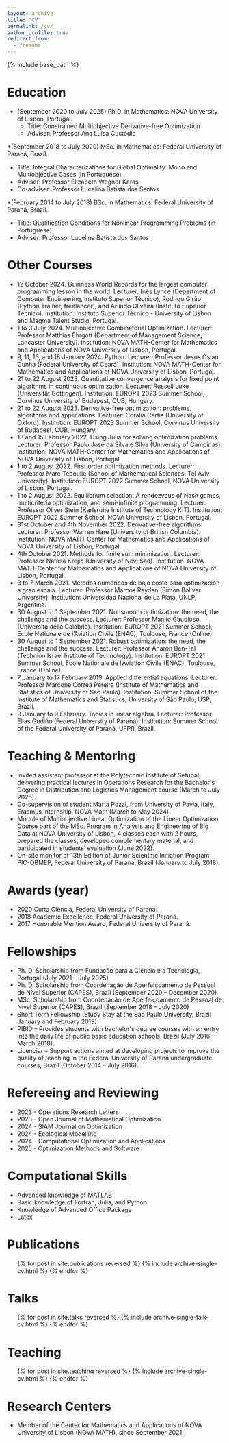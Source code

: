 ```yaml
---
layout: archive
title: "CV"
permalink: /cv/
author_profile: true
redirect_from:
  - /resume
---
```


{% include base_path %}

Education
======
* (September 2020 to July 2025) Ph.D. in Mathematics: NOVA University of Lisbon, Portugal. 
  * Title: Constrained Multiobjective Derivative-free Optimization 
  * Adviser: Professor Ana Luísa Custódio

*(September 2018 to July 2020) MSc. in Mathematics: Federal University of Paraná, Brazil.
  * Title: Integral Characterizations for Global Optimality: Mono and Multiobjective Cases (in Portuguese)
  * Adviser: Professor Elizabeth Wegner Karas
  * Co-adviser: Professor Lucelina Batista dos Santos

*(February 2014 to July 2018) BSc. in Mathematics: Federal University of Paraná, Brazil.
  * Title: Qualification Conditions for Nonlinear Programming Problems (in Portuguese)
  * Adviser: Professor Lucelina Batista dos Santos


Other Courses
======
* 12 October 2024. Guinness World Records for the largest computer programming lesson in the world. Lecturer: Inês Lynce (Department of Computer Engineering, Instituto Superior Técnico), Rodrigo Girão (Python Trainer, freelancer), and Arlindo Oliveira (Instituto Superior Técnico). Institution: Instituto Superior Técnico - University of Lisbon and Magma Talent Studio, Portugal.
* 1 to 3 July 2024. Multiobjective Combinatorial Optimization. Lecturer: Professor Matthias Ehrgott (Department of Management Science, Lancaster University). Institution: NOVA MATH-Center for Mathematics and Applications of NOVA University of Lisbon, Portugal.
*	9, 11, 16, and 18 January 2024. Python. Lecturer: Professor Jesus Osian Cunha (Federal University of Ceará). Institution: NOVA MATH-Center for Mathematics and Applications of NOVA University of Lisbon, Portugal. 
* 21 to 22 August 2023. Quantitative convergence analysis for fixed point algorithms in continuous optimization. Lecturer: Russell Luke (Universität Göttingen). Institution: EUROPT 2023 Summer School, Corvinus University of Budapest, CUB, Hungary.
*	21 to 22 August 2023. Derivative-free optimization: problems, algorithms and applications. Lecturer: Coralia Cartis (University of Oxford). Institution: EUROPT 2023 Summer School, Corvinus University of Budapest, CUB, Hungary.
*	13 and 15 February 2022. Using Julia for solving optimization problems. Lecturer: Professor Paulo José da Silva e Silva (University of Campinas). Institution: NOVA MATH-Center for Mathematics and Applications of NOVA University of Lisbon, Portugal. 
*	1 to 2 August 2022. First order optimization methods. Lecturer: Professor Marc Teboulle (School of Mathematical Sciences, Tel Aviv University). Institution: EUROPT 2022 Summer School, NOVA University of Lisbon, Portugal.
*	1 to 2 August 2022. Equilibrium selection: A rendezvous of Nash games, multicriteria optimization, and semi-infinite programming. Lecturer: Professor Oliver Stein (Karlsruhe Institute of Technology KIT). Institution: EUROPT 2022 Summer School, NOVA University of Lisbon, Portugal.
*	31st October and 4th November 2022. Derivative-free algorithms. Lecturer: Professor Warren Hare (University of British Columbia). Institution: NOVA MATH-Center for Mathematics and Applications of NOVA University of Lisbon, Portugal.
*	4th October 2021. Methods for finite sum minimization. Lecturer: Professor Natasa Krejic (University of Novi Sad). Institution. NOVA MATH-Center for Mathematics and Applications of NOVA University of Lisbon, Portugal. 
*	3 to 7 March 2021.  Métodos numéricos de bajo costo para optimización a gran escala. Lecturer: Professor Marcos Raydan (Simon Bolivar University). Institution: Universidad Nacional de La Plata, UNLP, Argentina.
*	30 August to 1 September 2021. Nonsmooth optimization: the need, the challenge and the success. Lecturer: Professor Manlio Gaudioso (Universita della Calabria). Institution: EUROPT 2021 Summer School, Ecole Nationale de l’Aviation Civile (ENAC), Toulouse, France (Online). 
*	30 August to 1 September 2021. Robust optimization: the need, the challenge and the success. Lecturer: Professor Aharon Ben-Tal (Technion Israel Institute of Technology). Institution: EUROPT 2021 Summer School, Ecole Nationale de l’Aviation Civile (ENAC), Toulouse, France (Online).
*	7 January to 17 February 2019. Applied differential equations. Lecturer: Professor Marcone Corrêa Pereira (Institute of Mathematics and Statistics of University of São Paulo). Institution: Summer School of the Institute of Mathematics and Statistics, University of São Paulo, USP, Brazil.
*	9 January to 9 February. Topics in linear algebra. Lecturer: Professor Elias Gudiño (Federal University of Paraná). Institution:  Summer School of the Federal University of Paraná, UFPR, Brazil.



Teaching & Mentoring
======
* Invited assistant professor at the Polytechnic Institute of Setúbal, delivering practical lectures in Operations Research for the Bachelor's Degree in Distribution and Logistics Management course (March to July 2025).
* Co-supervision of student Marta Pozzi, from University of Pavia, Italy, Erasmus Internship, NOVA Math (March to May 2024).
* Module of Multiobjective Linear Optimization of the Linear Optimization Course part of the MSc. Program in Analysis and Engineering of Big Data at NOVA University of Lisbon, 4  classes each with 2 hours, prepared the classes, developed complementary material, and participated in students’ evaluation (June 2022).
* On-site monitor of 13th Edition of Junior Scientific Initiation Program PIC-OBMEP, Federal University of Paraná, Brazil (January to July 2018).


Awards (year)
======
*	2020 Curta Ciência, Federal University of Paraná.
*	2018 Academic Excellence, Federal University of Paraná.
*	2017 Honorable Mention Award, Federal University of Paraná.

Fellowships
======
*	Ph. D. Scholarship from Fundação para a Ciência e a Tecnologia, Portugal (July 2021 – July 2025)
*	Ph. D. Scholarship from Coordenação de Aperfeiçoamento de Pessoal de Nível Superior (CAPES), Brazil (September 2020 – December 2020)
*	MSc. Scholarship from Coordenação de Aperfeiçoamento de Pessoal de Nível Superior (CAPES), Brazil (September 2018 – July 2020)
*	Short Term Fellowship (Study Stay at the São Paulo University, Brazil January and February 2019)
*	PIBID – Provides students with bachelor's degree courses with an entry into the daily life of public basic education schools, Brazil (July 2016 – March 2018).
*	Licenciar – Support actions aimed at developing projects to improve the quality of teaching in the Federal University of Paraná undergraduate courses, Brazil (October 2014 – July 2016).

Refereeing and Reviewing
======
*	2023 - Operations Research Letters 
*	2023 - Open Journal of Mathematical Optimization
*	2024 - SIAM Journal on Optimization
*	2024 - Ecological Modelling 
*	2024 - Computational Optimization and Applications
* 2025 - Optimization Methods and Software

Computational Skills
======
*	Advanced knowledge of MATLAB
*	Basic knowledge of Fortran, Julia, and Python
*	Knowledge of Advanced Office Package
*	Latex


Publications
======
  <ul>{% for post in site.publications reversed %}
    {% include archive-single-cv.html %}
  {% endfor %}</ul>
  
Talks
======
  <ul>{% for post in site.talks reversed %}
    {% include archive-single-talk-cv.html  %}
  {% endfor %}</ul>
  
Teaching
======
  <ul>{% for post in site.teaching reversed %}
    {% include archive-single-cv.html %}
  {% endfor %}</ul>
  
Research Centers
======
* Member of the Center for Mathematics and Applications of NOVA University of Lisbon (NOVA MATH), since September 2021.
